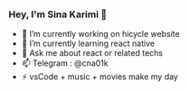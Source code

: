 ### Hey, I'm Sina Karimi 👋


- 🔭 I’m currently working on hicycle website
- 🌱 I’m currently learning react native
- 💬 Ask me about react or related techs
- 📫 Telegram : @cna01k
- ⚡ vsCode + music + movies make my day

